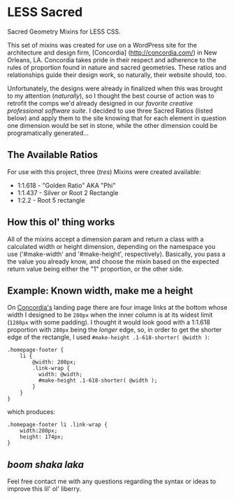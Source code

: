 LESS Sacred
===========

Sacred Geometry Mixins for LESS CSS.

This set of mixins was created for use on a WordPress site for the architecture and design firm, [Concordia] (http://concordia.com/) in New Orleans, LA. Concordia takes pride in their respect and adherence to the rules of proportion found in nature and sacred geometries. These ratios and relationships guide their design work, so naturally, their website should, too.

Unfortunately, the designs were already in finalized when this was brought to my attention (*naturally*), so I thought the best course of action was to retrofit the comps we'd already designed in our *favorite creative professional software suite*. I decided to use three Sacred Ratios (listed below) and apply them to the site knowing that for each element in question one dimension would be set in stone, while the other dimension could be programatically generated...


The Available Ratios
------------

For use with this project, three (*tres*) Mixins were created available:

* 1:1.618 - "Golden Ratio" AKA "Phi"
* 1:1.437 - Silver or Root 2 Rectangle
* 1:2.2 - Root 5 rectangle

How this ol' thing works
------------

All of the mixins accept a dimension param and return a class with a calculated width or height dimension, depending on the namespace you use ('#make-width' and '#make-height', respectively). Basically, you pass a the value you already know, and choose the mixin based on the expected return value being either the "1" proportion, or the other side.

Example: Known width, make me a height
------------

On [Concordia's](http://concordia.com/) landing page there are four image links at the bottom whose width I designed to be `280px` when the inner column is at its widest limit (`1280px` with some padding). I thought it would look good with a 1:1.618 proportion with `280px` being the *longer* edge, so, in order to get the shorter edge of the rectangle, I used `#make-height .1-618-shorter( @width )`:

```Less
.homepage-footer {
  	li {
  		@width: 280px;
		.link-wrap {
		  width: @width;
		  #make-height .1-618-shorter( @width );
	    }
  	}
}
```

which produces:

	.homepage-footer li .link-wrap {
		width:280px;
		height: 174px;
	}

*boom shaka laka*
-----------------

Feel free contact me with any questions regarding the syntax or ideas to improve this lil' ol' liberry.

